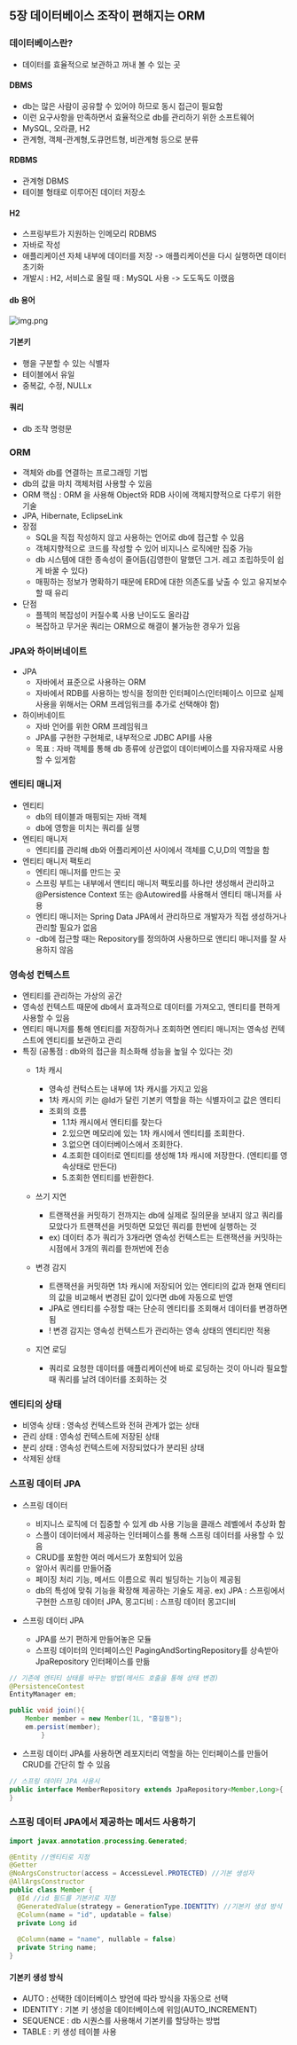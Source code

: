 ## 5장 데이터베이스 조작이 편해지는 ORM

### 데이터베이스란?
- 데이터를 효율적으로 보관하고 꺼내 볼 수 있는 곳

#### DBMS
- db는 많은 사람이 공유할 수 있어야 하므로 동시 접근이 필요함
- 이런 요구사항을 만족하면서 효율적으로 db를 관리하기 위한 소프트웨어
- MySQL, 오라클, H2
- 관계형, 객체-관계형,도큐먼트형, 비관계형 등으로 분류

#### RDBMS
- 관계형 DBMS
- 테이블 형태로 이루어진 데이터 저장소

#### H2
- 스프링부트가 지원하는 인메모리 RDBMS
- 자바로 작성
- 애플리케이션 자체 내부에 데이터를 저장 -> 애플리케이션을 다시 실행하면 데이터 초기화
- 개발시 : H2, 서비스로 올릴 때 : MySQL 사용 -> 도도독도 이랬음

#### db 용어
![img.png](img.png)
#### 기본키
- 행을 구분할 수 있는 식별자
- 테이블에서 유일
- 중복값, 수정, NULLx
#### 쿼리
- db 조작 명령문

### ORM
- 객체와 db를 연결하는 프로그래밍 기법
- db의 값을 마치 객체처럼 사용할 수 있음
- ORM 핵심 : ORM 을 사용해 Object와 RDB 사이에 객체지향적으로 다루기 위한 기술
- JPA, Hibernate, EclipseLink
- 장점
  - SQL을 직접 작성하지 않고 사용하는 언어로 db에 접근할 수 있음
  - 객체지향적으로 코드를 작성할 수 있어 비지니스 로직에만 집중 가능
  - db 시스템에 대한 종속성이 줄어듬(김영한이 말했던 그거. 레고 조립하듯이 쉽게 바꿀 수 있다)
  - 매핑하는 정보가 명확하기 때문에 ERD에 대한 의존도를 낮출 수 있고 유지보수 할 때 유리
- 단점
  - 플젝의 복잡성이 커질수록 사용 난이도도 올라감
  - 복잡하고 무거운 쿼리는 ORM으로 해결이 불가능한 경우가 있음

### JPA와 하이버네이트
- JPA
  - 자바에서 표준으로 사용하는 ORM
  - 자바에서 RDB를 사용하는 방식을 정의한 인터페이스(인터페이스 이므로 실제 사용을 위해서는 ORM 프레임워크를 추가로 선택해야 함)
- 하이버네이트
  - 자바 언어를 위한 ORM 프레임워크
  - JPA를 구현한 구현체로, 내부적으로 JDBC API를 사용
  - 목표 : 자바 객체를 통해 db 종류에 상관없이 데이터베이스를 자유자재로 사용할 수 있게함

### 엔티티 매니저
- 엔티티
  - db의 테이블과 매핑되는 자바 객체
  - db에 영항을 미치는 쿼리를 실행
- 엔티티 매니저
  - 엔티티를 관리해 db와 어플리케이션 사이에서 객체를 C,U,D의 역할을 함
- 엔티티 매니저 팩토리
  - 엔티티 매니저를 만드는 곳
  - 스프링 부트는 내부에서 앤티티 매니저 팩토리를 하나만 생성해서 관리하고 @Persistence Context 또는 @Autowired를 사용해서 엔티티 매니저를 사용
  - 엔티티 매니저는 Spring Data JPA에서 관리하므로 개발자가 직접 생성하거나 관리할 필요가 없음 
  - -db에 접근할 때는 Repository를 정의하여 사용하므로 앤티티 매니저를 잘 사용하지 않음

### 영속성 컨텍스트
- 엔티티를 관리하는 가상의 공간
- 영속성 컨텍스트 때문에 db에서 효과적으로 데이터를 가져오고, 엔티티를 편하게 사용할 수 있음
-  엔티티 매니저를 통해 엔티티를 저장하거나 조회하면 엔티티 매니저는 영속성 컨텍스트에 엔티티를 보관하고 관리
- 특징 (공통점 : db와의 접근을 최소화해 성능을 높일 수 있다는 것)
  - 1차 캐시 
    - 영속성 컨턱스트는 내부에 1차 캐시를 가지고 있음
    - 1차 캐시의 키는 @Id가 달린 기본키 역할을 하는 식별자이고 값은 엔티티
    - 조회의 흐름
      - 1.1차 캐시에서 엔티티를 찾는다
      - 2.있으면 메모리에 있는 1차 캐시에서 엔티티를 조회한다.
      - 3.없으면 데이터베이스에서 조회한다.
      - 4.조회한 데이터로 엔티티를 생성해 1차 캐시에 저장한다. (엔티티를 영속상태로 만든다)
      - 5.조회한 엔티티를 반환한다.
   - 쓰기 지연
     - 트랜잭션을 커밋하기 전까지는 db에 실제로 질의문을 보내지 않고 쿼리를 모았다가 트랜잭션을 커밋하면 모았던 쿼리를 한번에 실행하는 것
     - ex) 데이터 추가 쿼리가 3개라면 영속성 컨텍스트는 트랜잭션을 커밋하는 시점에서 3개의 쿼리를 한꺼번에 전송
   - 변경 감지
     - 트랜잭션을 커밋하면 1차 캐시에 저장되어 있는 엔티티의 값과 현재 엔티티의 값을 비교해서 변경된 값이 있다면 db에 자동으로 반영
     - JPA로 엔티티를 수정할 때는 단순히 엔티티를 조회해서 데이터를 변경하면 됨
     - ! 변경 감지는 영속성 컨텍스트가 관리하는 영속 상태의 엔티티만 적용

   - 지연 로딩
     - 쿼리로 요청한 데이터를 애플리케이션에 바로 로딩하는 것이 아니라 필요할 때 쿼리를 날려 데이터를 조회하는 것

### 엔티티의 상태
- 비영속 상태 : 영속성 컨텍스트와 전혀 관계가 없는 상태
- 관리 상태 : 영속성 컨텍스트에 저장된 상태
- 분리 상태 : 영속성 컨텍스트에 저장되었다가 분리된 상태
- 삭제된 상태

### 스프링 데이터 JPA
- 스프링 데이터
  - 비지니스 로직에 더 집중할 수 있게 db 사용 기능을 클래스 레벨에서 추상화 함
  - 스플이 데이터에서 제공하는 인터페이스를 통해 스프링 데이터를 사용할 수 있음
  - CRUD를 포함한 여러 메서드가 포함되어 있음
  - 알아서 쿼리를 만들어줌
  - 페이징 처리 기능, 메서드 이름으로 쿼리 빌딩하는 기능이 제공됨
  - db의 특성에 맞춰 기능을 확장해 제공하는 기술도 제공. ex) JPA : 스프링에서 구현한 스프링 데이터 JPA, 몽고디비 : 스프링 데이터 몽고디비

- 스프링 데이터 JPA
  - JPA를 쓰기 편하게 만들어놓은 모듈
  - 스프링 데이터의 인터페이스인 PagingAndSortingRepository를 상속받아 JpaRepository 인터페이스를 만듦
```java
// 기존에 엔티티 상태를 바꾸는 방법(메서드 호출을 통해 상태 변경)
@PersistenceContest
EntityManager em;

public void join(){
    Member member = new Member(1L, "홍길동");
    em.persist(member);
        }
```
  - 스프링 데이터 JPA를 사용하면 레포지터리 역할을 하는 인터페이스를 만들어 CRUD를 간단히 할 수 있음 
```java
// 스프링 데이터 JPA 사용시
public interface MemberRepository extends JpaRepository<Member,Long>{
}
```
### 스프링 데이터 JPA에서 제공하는 메서드 사용하기

```java
import javax.annotation.processing.Generated;

@Entity //엔티티로 지정
@Getter
@NoArgsConstructor(access = AccessLevel.PROTECTED) //기본 생성자
@AllArgsConstructor
public class Member {
  @Id //id 필드를 기본키로 지정
  @GeneratedValue(strategy = GenerationType.IDENTITY) //기본키 생성 방식
  @Column(name = "id", updatable = false)
  private Long id
          
  @Column(name = "name", nullable = false)
  private String name;
}
```
#### 기본키 생성 방식
- AUTO : 선택한 데이터베이스 방언에 따라 방식을 자동으로 선택
- IDENTITY : 기본 키 생성을 데이터베이스에 위임(AUTO_INCREMENT)
- SEQUENCE : db 시퀀스를 사용해서 기본키를 할당하는 방법
- TABLE : 키 생성 테이블 사용